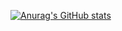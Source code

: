 [![Anurag's GitHub stats](https://github-readme-stats.vercel.app/api?username=leecrossun&show_icons=true&theme=radical)](https://github.com/leecrossun/github-readme-stats)
